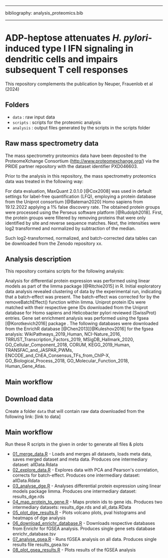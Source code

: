 ------------------------------------------------------------------------

bibliography: analysis_proteomics.bib

------------------------------------------------------------------------

# ADP-heptose attenuates *H. pylori*-induced type I IFN signaling in dendritic cells and impairs subsequent T cell responses

This repository complements the publication by Neuper, Frauenlob et al (2024)

## Folders

-   `data` : raw input data
-   `scripts` : scripts for the proteomic analysis
-   `analysis` : output files generated by the scripts in the scripts folder

## Raw mass spectrometry data

The mass spectrometry proteomics data have been deposited to the ProteomeXchange Consortium (<http://www.proteomexchange.org/>) via the PRIDE partner repository with the dataset identifier PXD046603.

Prior to the analysis in this repository, the mass spectrometry proteomics data was treated in the following way:

For data evaluation, MaxQuant 2.0.1.0 [@Cox2008] was used in default settings for label-free quantification (LFQ), employing a protein database from the Uniprot consortium [@Bateman2020] Homo sapiens from 19.12.2022 applying a 1% false discovery rate. The obtained protein groups were processed using the Perseus software platform [@Rudolph2018]. First, the protein groups were filtered by removing proteins that were only identified by site and reverse sequence matches. Next, the intensities were log2 transformed and normalized by subtraction of the median.

Such log2-transformed, normalized, and batch-corrected data tables can be downloaded from the Zenodo repository xx.

## Analysis description

This repository contains scripts for the following analysis:

Analysis for differential protein expression was performed using linear models as part of the limma package [@Ritchie2015] in R. Initial exploratory data analysis revealed clustering of data by the experimental run, indicating that a batch-effect was present. The batch-effect was corrected for by the removeBatchEffect() function within limma. Uniprot protein IDs were matched with their respective gene IDs downloaded from the Uniprot database for Homo sapiens and Helicobacter pylori reviewed (SwissProt) entries. Gene set enrichment analysis was performed using the fgsea [@Korotkevich2016] package . The following databases were downloaded from the EnrichR database [@Chen2013][@Kuleshov2016] for the fgsea analysis: WikiPathways_2019_Human, NCI-Nature_2016, TRRUST_Transcription_Factors_2019, MSigDB_Hallmark_2020, GO_Cellular_Component_2018, CORUM, KEGG_2019_Human, TRANSFAC_and_JASPAR_PWMs, ENCODE_and_ChEA_Consensus_TFs_from_ChIP-X, GO_Biological_Process_2018, GO_Molecular_Function_2018, Human_Gene_Atlas.

## Main workflow

## Download data

Create a folder `data` that will contain raw data downloaded from the following link: [link to data]

## Main workflow

Run these R scripts in the given in order to generate all files & plots

-   [01_merge_data.R](scripts/01_merge_data.R) - Loads and merges all datasets, loads meta data, saves merged dataset and meta data. Produces one intermediary dataset: allData.Rdata
-   [02_explore_data.R](scripts/02_explore_data.R) - Explores data with PCA and Pearson's correlation, corrects for batch-effect. Produces one intermediary dataset: allData.Rdata
-   [03_analyse_dge.R](scripts/03_analyse_dge.R) - Analyses differential protein expression using linear models package limma. Produces one intermediary dataset: results_dge.rds
-   [04_map_protein_to_gene.R](scripts/04_map_protein_to_gene.R) - Maps protein ids to gene ids. Produces two intermediary datasets: results_dge.rds and all_data.RData
-   [05_plot_dge_results.R](scripts/05_plot_dge_results.R) - Plots volcano plots, pval histograms and heatmaps of dge analysis
-   [06_download_enrichr_database.R](scripts/06_download_enrichr_database.R) - Downloads respective databases from Enrichr for fGSEA analysis. Produces single gene sets database enrichr_database.tsv
-   [07_analyse_gsea.R](scripts/07_analyse_gsea.R) - Runs fGSEA analysis on all data. Produces single results file results_gsea.tsv
-   [08_plot_gsea_results.R](scripts/08_plot_gsea_results.R) - Plots results of the fGSEA analysis

